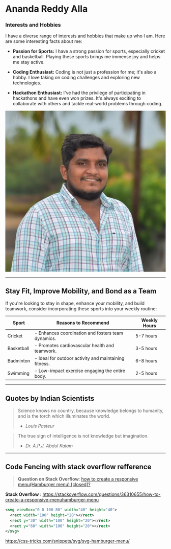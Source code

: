 # Ananda Reddy Alla

### Interests and Hobbies

I have a diverse range of interests and hobbies that make up who I am. Here are some interesting facts about me:

- **Passion for Sports:** I have a strong passion for sports, especially cricket and basketball. Playing these sports brings me immense joy and helps me stay active.

- **Coding Enthusiast:** Coding is not just a profession for me; it's also a hobby. I love taking on coding challenges and exploring new technologies.

- **Hackathon Enthusiast:** I've had the privilege of participating in hackathons and have even won prizes. It's always exciting to collaborate with others and tackle real-world problems through coding.

![Ananda](Anand_Pic.jpg)

---

## Stay Fit, Improve Mobility, and Bond as a Team

If you're looking to stay in shape, enhance your mobility, and build teamwork, consider incorporating these sports into your weekly routine:

| Sport       | Reasons to Recommend                                | Weekly Hours |
| ----------- | -------------------------------------------------- | ------------ |
| Cricket     | - Enhances coordination and fosters team dynamics.  | 5-7 hours    |
| Basketball  | - Promotes cardiovascular health and teamwork.     | 3-5 hours    |
| Badminton   | - Ideal for outdoor activity and maintaining fitness. | 6-8 hours    |
| Swimming    | - Low-impact exercise engaging the entire body.     | 2-5 hours    |

---

## Quotes by Indian Scientists

> Science knows no country, because knowledge belongs to humanity, and is the torch which illuminates the world.
> - *Louis Pasteur*

> The true sign of intelligence is not knowledge but imagination.
> - *Dr. A.P.J. Abdul Kalam*

---
## Code Fencing with stack overflow refference

> **Question on Stack Overflow**:
[how to create a responsive menu(Hamburger menu) [closed]?](https://stackoverflow.com/questions/36310655/how-to-create-a-responsive-menuhamburger-menu)

**Stack Overflow** : <https://stackoverflow.com/questions/36310655/how-to-create-a-responsive-menuhamburger-menu>

```svg
<svg viewBox="0 0 100 80" width="40" height="40">
  <rect width="100" height="20"></rect>
  <rect y="30" width="100" height="20"></rect>
  <rect y="60" width="100" height="20"></rect>
</svg>
```
<https://css-tricks.com/snippets/svg/svg-hamburger-menu/>

